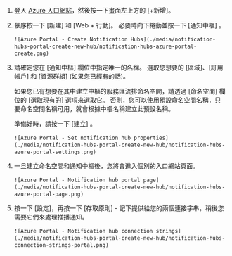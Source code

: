 

1. 登入 [Azure 入口網站](https://portal.azure.com)，然後按一下畫面左上方的 [+新增]。
2. 依序按一下 [新建] 和 [Web + 行動]。 必要時向下捲動並按一下 [通知中樞] 。
   
       ![Azure Portal - Create Notification Hubs](./media/notification-hubs-portal-create-new-hub/notification-hubs-azure-portal-create.png)
3. 請確定您在 [通知中樞]  欄位中指定唯一的名稱。 選取您想要的 [區域]、[訂用帳戶] 和 [資源群組] (如果您已經有的話)。 
   
    如果您已有想要在其中建立中樞的服務匯流排命名空間，請透過 [命名空間] 欄位的 [選取現有的] 選項來選取它。  否則，您可以使用預設命名空間名稱，只要命名空間名稱可用，就會根據中樞名稱建立此預設名稱。 
   
    準備好時，請按一下 [建立] 。
   
       ![Azure Portal - Set notification hub properties](./media/notification-hubs-portal-create-new-hub/notification-hubs-azure-portal-settings.png)
4. 一旦建立命名空間和通知中樞後，您將會進入個別的入口網站頁面。 
   
       ![Azure Portal - Notification hub portal page](./media/notification-hubs-portal-create-new-hub/notification-hubs-azure-portal-page.png)
5. 按一下 [設定]，再按一下 [存取原則] - 記下提供給您的兩個連接字串，稍後您需要它們來處理推播通知。
   
       ![Azure Portal - Notification hub connection strings](./media/notification-hubs-portal-create-new-hub/notification-hubs-connection-strings-portal.png)



<!--HONumber=Nov16_HO2-->


